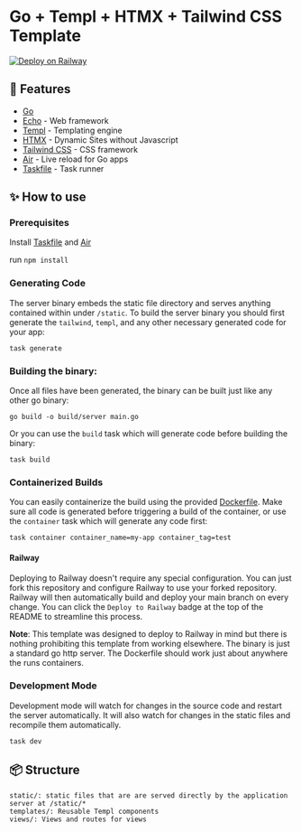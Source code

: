 # Go + Templ + HTMX + Tailwind CSS Template

[![Deploy on Railway](https://railway.app/button.svg)](https://railway.app/template/_U7eCH?referralCode=BUOfF1)
## 🚀 Features
* [Go](https://golang.org/)
* [Echo](https://echo.labstack.com/) - Web framework
* [Templ](https://templ.guide/) - Templating engine
* [HTMX](https://htmx.org/) - Dynamic Sites without Javascript
* [Tailwind CSS](https://tailwindcss.com/) - CSS framework
* [Air](https://github.com/cosmtrek/air) - Live reload for Go apps
* [Taskfile](https://taskfile.dev/) - Task runner

## ✨ How to use

### Prerequisites
Install [Taskfile](https://taskfile.dev/) and [Air](https://github.com/cosmtrek/air#installation)

run `npm install`

### Generating Code
The server binary embeds the static file directory and serves anything contained within under `/static`. To build the server
binary you should first generate the `tailwind`, `templ`, and any other necessary generated code for your app:

```
task generate
```

### Building the binary:
Once all files have been generated, the binary can be built just like any other go binary:
```
go build -o build/server main.go
```
Or you can use the `build` task which will generate code before building the binary:
```
task build
```
### Containerized Builds

You can easily containerize the build using the provided [Dockerfile](Dockerfile). Make sure all code is generated before triggering
a build of the container, or use the `container` task which will generate any code first:

```
task container container_name=my-app container_tag=test
```
#### Railway

Deploying to Railway doesn't require any special configuration. You can just fork this repository and configure Railway to use
your forked repository. Railway will then automatically build and deploy your main branch on every change. You can click the
`Deploy to Railway` badge at the top of the README to streamline this process.

**Note**: This template was designed to deploy to Railway in mind but there is nothing prohibiting this template from working
elsewhere. The binary is just a standard go http server. The Dockerfile should work just about anywhere the runs containers.
### Development Mode

Development mode will watch for changes in the source code and restart the server automatically.
It will also watch for changes in the static files and recompile them automatically.
```shell
task dev
```

## 📦 Structure


```
static/: static files that are are served directly by the application server at /static/*
templates/: Reusable Templ components
views/: Views and routes for views
```

